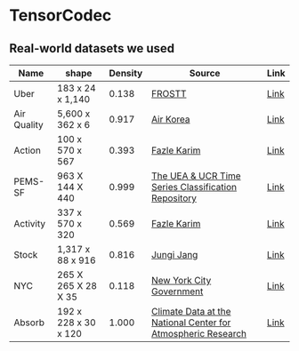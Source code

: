 # TensorCodec

## Real-world datasets we used

|Name|shape|Density|Source|Link|
|-|-|-|-|-|
|Uber|183 x 24 x 1,140|0.138|[FROSTT](http://frostt.io/)|[Link]()|
|Air Quality|5,600 x 362 x 6|0.917|[Air Korea](https://www.airkorea.or.kr/web/)|[Link]()|
|Action|100 x 570 x 567|0.393|[Fazle Karim](https://github.com/titu1994/MLSTM-FCN)|[Link]()|
|PEMS-SF|963 X 144 X 440|0.999|[The UEA & UCR Time Series Classification Repository](http://www.timeseriesclassification.com)|[Link]()|
|Activity|337 x 570 x 320|0.569|[Fazle Karim](https://github.com/titu1994/MLSTM-FCN)|[Link]()|
|Stock|1,317 x 88 x 916|0.816|[Jungi Jang](https://github.com/jungijang/KoreaStockData)|[Link]()|
|NYC|265 X 265 X 28 X 35|0.118|[New York City Government](https://www.nyc.gov/site/tlc/about/tlc-trip-record-data.page)|[Link]()|
|Absorb|192 x 228 x 30 x 120|1.000|[Climate Data at the National Center for Atmospheric Research](https://www.earthsystemgrid.org)|[Link]()|
